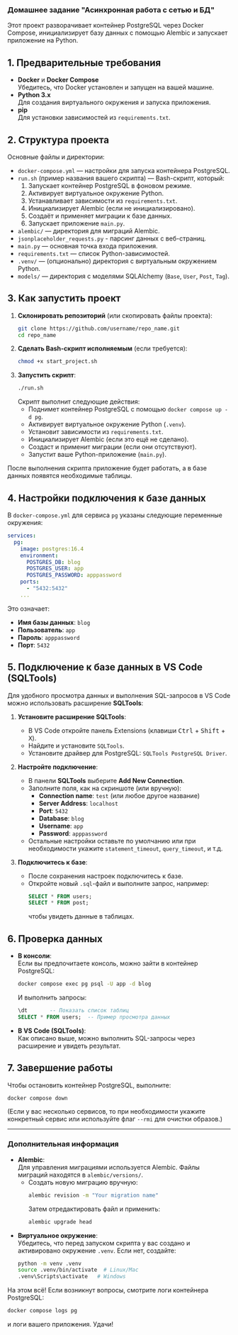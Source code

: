 ### Домашнее задание "Асинхронная работа с сетью и БД"

Этот проект разворачивает контейнер PostgreSQL через Docker Compose, инициализирует базу данных с помощью Alembic и запускает приложение на Python.

## 1. Предварительные требования

- **Docker** и **Docker Compose**  
  Убедитесь, что Docker установлен и запущен на вашей машине.
- **Python 3.x**  
  Для создания виртуального окружения и запуска приложения.
- **pip**  
  Для установки зависимостей из `requirements.txt`.

## 2. Структура проекта

Основные файлы и директории:
- `docker-compose.yml` — настройки для запуска контейнера PostgreSQL.
- `run.sh` (пример названия вашего скрипта) — Bash-скрипт, который:
  1. Запускает контейнер PostgreSQL в фоновом режиме.
  2. Активирует виртуальное окружение Python.
  3. Устанавливает зависимости из `requirements.txt`.
  4. Инициализирует Alembic (если не инициализировано).
  5. Создаёт и применяет миграции к базе данных.
  6. Запускает приложение `main.py`.
- `alembic/` — директория для миграций Alembic.
- `jsonplaceholder_requests.py` - парсинг данных с веб-страниц.
- `main.py` — основная точка входа приложения.
- `requirements.txt` — список Python-зависимостей.
- `.venv/` — (опционально) директория с виртуальным окружением Python.
- `models/` — директория с моделями SQLAlchemy (`Base`, `User`, `Post`, `Tag`).

## 3. Как запустить проект

1. **Склонировать репозиторий** (или скопировать файлы проекта):
   ```bash
   git clone https://github.com/username/repo_name.git
   cd repo_name
   ```
2. **Сделать Bash-скрипт исполняемым** (если требуется):
   ```bash
   chmod +x start_project.sh
   ```
3. **Запустить скрипт**:
   ```bash
   ./run.sh
   ```
   Скрипт выполнит следующие действия:
   - Поднимет контейнер PostgreSQL с помощью `docker compose up -d pg`.
   - Активирует виртуальное окружение Python (`.venv`).
   - Установит зависимости из `requirements.txt`.
   - Инициализирует Alembic (если это ещё не сделано).
   - Создаст и применит миграции (если они отсутствуют).
   - Запустит ваше Python-приложение (`main.py`).

После выполнения скрипта приложение будет работать, а в базе данных появятся необходимые таблицы.

## 4. Настройки подключения к базе данных

В `docker-compose.yml` для сервиса `pg` указаны следующие переменные окружения:

```yaml
services:
  pg:
    image: postgres:16.4
    environment:
      POSTGRES_DB: blog
      POSTGRES_USER: app
      POSTGRES_PASSWORD: apppassword
    ports:
      - "5432:5432"
    ...
```

Это означает:
- **Имя базы данных**: `blog`
- **Пользователь**: `app`
- **Пароль**: `apppassword`
- **Порт**: `5432`

## 5. Подключение к базе данных в VS Code (SQLTools)

Для удобного просмотра данных и выполнения SQL-запросов в VS Code можно использовать расширение **SQLTools**:

1. **Установите расширение SQLTools**:
   - В VS Code откройте панель Extensions (клавиши <kbd>Ctrl</kbd> + <kbd>Shift</kbd> + <kbd>X</kbd>).
   - Найдите и установите `SQLTools`.
   - Установите драйвер для PostgreSQL: `SQLTools PostgreSQL Driver`.

2. **Настройте подключение**:
   - В панели **SQLTools** выберите **Add New Connection**.
   - Заполните поля, как на скриншоте (или вручную):
     - **Connection name**: `test` (или любое другое название)
     - **Server Address**: `localhost`
     - **Port**: `5432`
     - **Database**: `blog`
     - **Username**: `app`
     - **Password**: `apppassword`
   - Остальные настройки оставьте по умолчанию или при необходимости укажите `statement_timeout`, `query_timeout`, и т.д.

3. **Подключитесь к базе**:
   - После сохранения настроек подключитесь к базе.
   - Откройте новый `.sql`-файл и выполните запрос, например:
     ```sql
     SELECT * FROM users;
     SELECT * FROM post;
     ```
     чтобы увидеть данные в таблицах.

## 6. Проверка данных

- **В консоли**:  
  Если вы предпочитаете консоль, можно зайти в контейнер PostgreSQL:
  ```bash
  docker compose exec pg psql -U app -d blog
  ```
  И выполнить запросы:
  ```sql
  \dt       -- Показать список таблиц
  SELECT * FROM users;  -- Пример просмотра данных
  ```
- **В VS Code (SQLTools)**:  
  Как описано выше, можно выполнить SQL-запросы через расширение и увидеть результат.

## 7. Завершение работы

Чтобы остановить контейнер PostgreSQL, выполните:
```bash
docker compose down
```
(Если у вас несколько сервисов, то при необходимости укажите конкретный сервис или используйте флаг `--rmi` для очистки образов.)

---

### Дополнительная информация

- **Alembic**:  
  Для управления миграциями используется Alembic. Файлы миграций находятся в `alembic/versions/`.  
  - Создать новую миграцию вручную:
    ```bash
    alembic revision -m "Your migration name"
    ```
    Затем отредактировать файл и применить:
    ```bash
    alembic upgrade head
    ```
- **Виртуальное окружение**:  
  Убедитесь, что перед запуском скрипта у вас создано и активировано окружение `.venv`. Если нет, создайте:
  ```bash
  python -m venv .venv
  source .venv/bin/activate  # Linux/Mac
  .venv\Scripts\activate   # Windows
  ```

На этом всё! Если возникнут вопросы, смотрите логи контейнера PostgreSQL:
```bash
docker compose logs pg
```
и логи вашего приложения. Удачи!

